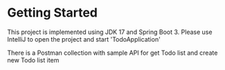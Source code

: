 # Getting Started

This project is implemented using JDK 17 and Spring Boot 3. Please use IntelliJ to open the project and start 'TodoApplication'

There is a Postman collection with sample API for get Todo list and create new Todo list item